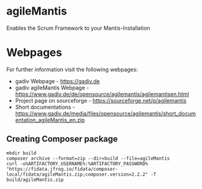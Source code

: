 agileMantis
===========

Enables the Scrum Framework to your Mantis-Installation

Webpages
===========

For further information visit the following webpages:
- gadiv Webpage - https://gadiv.de 
- gadiv agileMantis Webpage - https://www.gadiv.de/de/opensource/agilemantis/agilemantisen.html
- Project page on sourceforge - https://sourceforge.net/p/agilemantis 
- Short documentations - https://www.gadiv.de/media/files/opensource/agilemantis/short_documentation_agileMantis_en.zip

## Creating Composer package

```
mkdir build
composer archive --format=zip --dir=build --file=agileMantis
curl -u%ARTIFACTORY_USERNAME%:%ARTIFACTORY_PASSWORD% "https://fidata.jfrog.io/fidata/composer-local/fidata/agileMantis.zip;composer.version=2.2.2" -T build/agileMantis.zip
```
